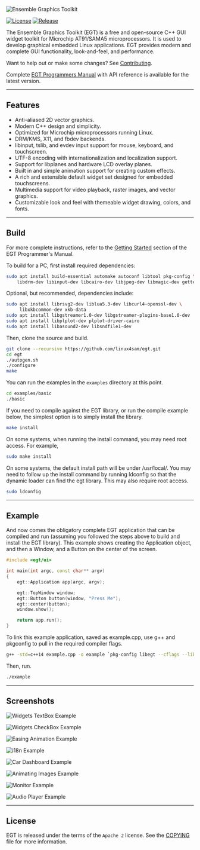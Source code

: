 ![Ensemble Graphics Toolkit](docs/src/logo.png)

[![License](https://img.shields.io/github/license/linux4sam/egt?style=plastic)]()
[![Release](https://img.shields.io/github/v/tag/linux4sam/egt?style=plastic)]()

The Ensemble Graphics Toolkit (EGT) is a free and open-source C++ GUI widget
toolkit for Microchip AT91/SAMA5 microprocessors.  It is used to develop
graphical embedded Linux applications.  EGT provides modern and complete GUI
functionality, look-and-feel, and performance.

Want to help out or make some changes?  See [Contributing](CONTRIBUTING.md).

Complete [EGT Programmers Manual](https://linux4sam.github.io/egt-docs/)
with API reference is available for the latest version.

***
## Features

- Anti-aliased 2D vector graphics.
- Modern C++ design and simplicity.
- Optimized for Microchip microprocessors running Linux.
- DRM/KMS, X11, and fbdev backends.
- libinput, tslib, and evdev input support for mouse, keyboard, and touchscreen.
- UTF-8 encoding with internationalization and localization support.
- Support for libplanes and hardware LCD overlay planes.
- Built in and simple animation support for creating custom effects.
- A rich and extensible default widget set designed for embedded touchscreens.
- Multimedia support for video playback, raster images, and vector graphics.
- Customizable look and feel with themeable widget drawing, colors, and fonts.

***
## Build

For more complete instructions, refer to the
[Getting Started](https://linux4sam.github.io/egt-docs/started.html) section of
the EGT Programmer's Manual.

To build for a PC, first install required dependencies:

```sh
sudo apt install build-essential automake autoconf libtool pkg-config \
    libdrm-dev libinput-dev libcairo-dev libjpeg-dev libmagic-dev gettext
```

Optional, but recommended, dependencies include:

```sh
sudo apt install librsvg2-dev liblua5.3-dev libcurl4-openssl-dev \
     libxkbcommon-dev xkb-data
sudo apt install libgstreamer1.0-dev libgstreamer-plugins-base1.0-dev
sudo apt install libplplot-dev plplot-driver-cairo
sudo apt install libasound2-dev libsndfile1-dev
```

Then, clone the source and build.

```sh
git clone --recursive https://github.com/linux4sam/egt.git
cd egt
./autogen.sh
./configure
make
```

You can run the examples in the `examples` directory at this point.

```sh
cd examples/basic
./basic
```

If you need to compile against the EGT library, or run the compile example
below, the simplest option is to simply install the library.

```sh
make install
```

On some systems, when running the install command, you may need root access.
For example,

```sh
sudo make install
```

On some systems, the default install path will be under /usr/local/.  You may
need to follow up the install command by running ldconfig so that the dynamic
loader can find the egt library.  This may also require root access.

```sh
sudo ldconfig
```

***
## Example

And now comes the obligatory complete EGT application that can be compiled and
run (assuming you followed the steps above to build and install the EGT library).
This example shows creating the Application object, and then a Window, and a
Button on the center of the screen.

```cpp
#include <egt/ui>

int main(int argc, const char** argv)
{
    egt::Application app(argc, argv);

    egt::TopWindow window;
    egt::Button button(window, "Press Me");
    egt::center(button);
    window.show();

    return app.run();
}
```

To link this example application, saved as example.cpp, use g++ and pkgconfig to
pull in the required compiler flags.

```sh
g++ -std=c++14 example.cpp -o example `pkg-config libegt --cflags --libs` -pthread
```

Then, run.

```sh
./example
```

***
## Screenshots

![Widgets TextBox Example](docs/src/screenshot0.png "Widgets TextBox Example")

![Widgets CheckBox Example](docs/src/screenshot1.png "Widgets CheckBox Example")

![Easing Animation Example](docs/src/screenshot2.png "Easing Animation Example")

![i18n Example](docs/src/screenshot3.png "i18n Example")

![Car Dashboard Example](docs/src/screenshot4.png "Car Dashboard Example")

![Animating Images Example](docs/src/screenshot5.png "Animating Images Example")

![Monitor Example](docs/src/screenshot6.png "Monitor Example")

![Audio Player Example](docs/src/screenshot7.png "Audio Player Example")


***
## License

EGT is released under the terms of the `Apache 2` license. See the [COPYING](COPYING)
file for more information.
